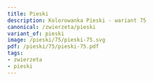 ```yaml
---
title: Pieski
description: Kolorowanka Pieski - wariant 75
canonical: /zwierzeta/pieski
variant_of: pieski
image: /pieski/75/pieski-75.svg
pdf: /pieski/75/pieski-75.pdf
tags:
- zwierzeta
- pieski
---
```

